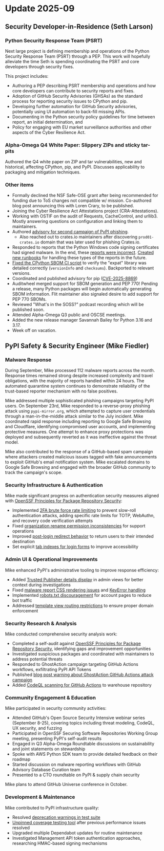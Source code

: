 # Update 2025-09

## Security Developer-in-Residence (Seth Larson)

### Python Security Response Team (PSRT)

Next large project is defining membership and operations
of the Python Security Response Team (PSRT) through a PEP.
This work will hopefully alleviate the time Seth is spending
coordinating the PSRT and core developers through security fixes.

This project includes:

* Authoring a PEP describing PSRT membership and operations
  and how core developers can contribute to security reports and fixes.
* Adoption of GitHub Security Advisories (GHSAs) as the standard process
  for reporting security issues to CPython and pip.
* Developing further automation for GitHub Security advisories,
  potentially using UI automation to back-fill missing APIs.
* Documenting in the Python security policy guidelines for time between
  report, an initial determination, and
* Policy for engaging with EU market surveillance authorities and
  other aspects of the Cyber Resilience Act.

### Alpha-Omega Q4 White Paper: Slippery ZIPs and sticky tar-pits

Authored the Q4 white paper on ZIP and tar vulnerabilities,
new and historical, affecting CPython, pip, and PyPI. Discusses
applicability to packaging and mitigation techniques.

### Other items

* Formally declined the NSF Safe-OSE grant after
  being recommended for funding due to ToS changes not compatible w/ mission.
  Co-authored blog post
  announcing this with Loren Crary, to be published.
* Joining the Cyber Resilience Act Attestations project (CRA-Attestations).
* Working with OSTIF on the audit of Requests, CacheControl, and urllib3.
  Mostly answering questions on configuration and linking them to maintainers.
* Authored [advisory for second campaign of PyPI phishing](https://blog.pypi.org/posts/2025-09-23-plenty-of-phish-in-the-sea/).
  * Also reached out to crates.io maintainers after discovering `prod01-crates.io`
    domain that was later used for phishing Crates.io.
* Responded to reports that the Python Windows code signing certificates
  had signed malware. In the end, these [reports were incorrect](https://discuss.python.org/t/windows-code-signing-certificates-for-python-3-12-8-3-13-1-revoked/103356). [Created new runbooks](https://github.com/python/devguide/pull/1651)
  for handling these types of the reports in the future.
* [Fixed the CPython SBOM CI script](https://github.com/python/cpython/pull/139331) to verify the "expat" library
  was detailed correctly (`versionInfo` and `checksums`).
  Backported to relevant versions.
* Coordinated and published advisory for pip ([CVE-2025-8869](https://www.cve.org/cverecord?id=CVE-2025-8869))
* Auditwheel merged support for SBOM generation and PEP 770! Pending a release,
  many Python packages will begin automatically generating SBOM information.
  Flit maintainer also signaled desire to add support for PEP 770 SBOMs.
* Reviewed "What's in the SOSS?" podcast recording which will be published soon.
* Attended Alpha-Omega Q3 public and OSCSE meetings.
* Added the new release manager Savannah Bailey for Python 3.16 and 3.17.
* Week off on vacation.

## PyPI Safety & Security Engineer (Mike Fiedler)

### Malware Response

During September, Mike processed 112 malware reports across the month.
Response times remained strong despite increased complexity and travel obligations,
with the majority of reports handled within 24 hours.
The automated quarantine system continues to demonstrate reliability
of the trust-based reporter mechanism with no false positives.

Mike addressed multiple sophisticated phishing campaigns targeting PyPI users.
On September 23rd, Mike responded to a reverse-proxy phishing attack using `pypi-mirror.org`,
which attempted to capture user credentials through a man-in-the-middle attack similar to the July incident.
Mike coordinated rapid response including reporting to Google Safe Browsing and Cloudflare,
identifying compromised user accounts, and implementing protective measures.
One attempt to enhance proxy protections was deployed and subsequently reverted
as it was ineffective against the threat model.

Mike also contributed to the response of a GitHub-based spam campaign
where attackers created malicious issues tagged with fake announcements
to exploit GitHub's email notification system.
Mike escalated domains to Google Safe Browsing
and engaged with the broader GitHub community to track the campaign's scope.

### Security Infrastructure & Authentication

Mike made significant progress on authentication security measures aligned with
[OpenSSF Principles for Package Repository Security](https://repos.openssf.org/principles-for-package-repository-security):

* Implemented [2FA brute force rate limiting](https://github.com/pypi/warehouse/pull/18584) to prevent slow-roll authentication attacks, adding specific rate limits for TOTP, WebAuthn, and recovery code verification attempts
* Fixed [organization rename permission inconsistencies](https://github.com/pypi/warehouse/pull/18626) for support operations
* Improved [post-login redirect behavior](https://github.com/pypi/warehouse/pull/18545) to return users to their intended destination
* Set explicit [tab indexes for login forms](https://github.com/pypi/warehouse/pull/18716) to improve accessibility

### Admin UI & Operational Improvements

Mike enhanced PyPI's administrative tooling to improve response efficiency:

* Added [Trusted Publisher details display](https://github.com/pypi/warehouse/pull/18775) in admin views for better context during investigations
* Fixed [malware report CSS rendering issues](https://github.com/pypi/warehouse/pull/18723) and [KeyError handling](https://github.com/pypi/warehouse/pull/18725)
* Implemented [robots.txt discouragement](https://github.com/pypi/warehouse/pull/18750) for account pages to reduce bot traffic
* Addressed [template view routing restrictions](https://github.com/pypi/warehouse/pull/18572) to ensure proper domain enforcement

### Security Research & Analysis

Mike conducted comprehensive security analysis work:

* Completed a self-audit against [OpenSSF Principles for Package Repository Security](https://repos.openssf.org/principles-for-package-repository-security.html), identifying gaps and improvement opportunities
* Investigated suspicious packages and coordinated with maintainers to address potential threats
* Responded to GhostAction campaign targeting GitHub Actions workflows, exfiltrating PyPI API Tokens
* Published [blog post warning about GhostAction GitHub Actions attack campaign](https://github.com/pypi/warehouse/pull/18705)
* Added [CodeQL scanning for GitHub Actions](https://github.com/pypi/warehouse/pull/18704) to warehouse repository

### Community Engagement & Education

Mike participated in security community activities:

* Attended GitHub's Open Source Security Intensive webinar series (September 8-25), covering topics including threat modeling, CodeQL, UX security, and fuzzing
* Participated in OpenSSF Securing Software Repositories Working Group meeting, presenting PyPI's self-audit results
* Engaged in Q3 Alpha-Omega Roundtable discussions on sustainability and joint statements on stewardship
* Spoke with AWS Python SDK team to provide detailed feedback on their roadmap
* Started discussion on malware reporting workflows with GitHub Advisory Database Curation team
* Presented to a CTO roundtable on PyPI & supply chain security

Mike plans to attend GitHub Universe conference in October.

### Development & Maintenance

Mike contributed to PyPI infrastructure quality:

* Resolved [deprecation warnings in test suite](https://github.com/pypi/warehouse/pull/18707)
* [Unpinned coverage testing tool](https://github.com/pypi/warehouse/pull/18759) after previous performance issues resolved
* Upgraded multiple Dependabot updates for routine maintenance
* Investigated Management API token authentication approaches, researching HMAC-based signing mechanisms
